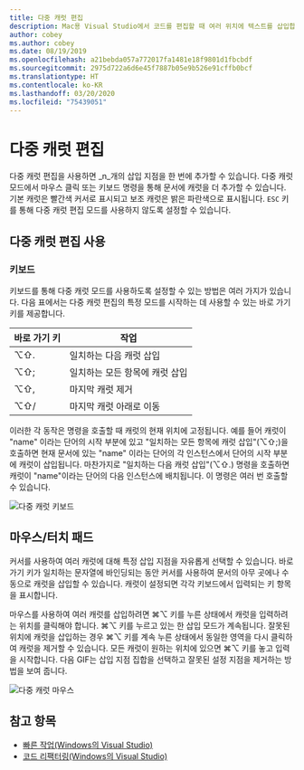 ```yaml
---
title: 다중 캐럿 편집
description: Mac용 Visual Studio에서 코드를 편집할 때 여러 위치에 텍스트를 삽입합니다.
author: cobey
ms.author: cobey
ms.date: 08/19/2019
ms.openlocfilehash: a21bebda057a772017fa1481e18f9801d1fbcbdf
ms.sourcegitcommit: 2975d722a6d6e45f7887b05e9b526e91cffb0bcf
ms.translationtype: HT
ms.contentlocale: ko-KR
ms.lasthandoff: 03/20/2020
ms.locfileid: "75439051"
---
```

# <a name="multi-caret-editing"></a>다중 캐럿 편집

다중 캐럿 편집을 사용하면 _n_개의 삽입 지점을 한 번에 추가할 수 있습니다. 다중 캐럿 모드에서 마우스 클릭 또는 키보드 명령을 통해 문서에 캐럿을 더 추가할 수 있습니다. 기본 캐럿은 빨간색 커서로 표시되고 보조 캐럿은 밝은 파란색으로 표시됩니다. `ESC` 키를 통해 다중 캐럿 편집 모드를 사용하지 않도록 설정할 수 있습니다.

## <a name="enabling-multi-caret-editing"></a>다중 캐럿 편집 사용

### <a name="keyboard"></a>키보드

키보드를 통해 다중 캐럿 모드를 사용하도록 설정할 수 있는 방법은 여러 가지가 있습니다. 다음 표에서는 다중 캐럿 편집의 특정 모드를 시작하는 데 사용할 수 있는 바로 가기 키를 제공합니다.

| 바로 가기 키  | 작업                        | 
|---------| ------------------------------|
|  ⌥⇧.   | 일치하는 다음 캐럿 삽입    | 
|  ⌥⇧;   | 일치하는 모든 항목에 캐럿 삽입 | 
|  ⌥⇧,   | 마지막 캐럿 제거             | 
|  ⌥⇧/   | 마지막 캐럿 아래로 이동          | 

이러한 각 동작은 명령을 호출할 때 캐럿의 현재 위치에 고정됩니다. 예를 들어 캐럿이 "name" 이라는 단어의 시작 부분에 있고 "일치하는 모든 항목에 캐럿 삽입"(⌥⇧;)을 호출하면 현재 문서에 있는 "name" 이라는 단어의 각 인스턴스에서 단어의 시작 부분에 캐럿이 삽입됩니다. 마찬가지로 "일치하는 다음 캐럿 삽입"(⌥⇧.) 명령을 호출하면 캐럿이 "name"이라는 단어의 다음 인스턴스에 배치됩니다. 이 명령은 여러 번 호출할 수 있습니다.

![다중 캐럿 키보드](media/multi-caret-keyboard.gif)

## <a name="mousetouchpad"></a>마우스/터치 패드

커서를 사용하여 여러 캐럿에 대해 특정 삽입 지점을 자유롭게 선택할 수 있습니다. 바로 가기 키가 일치하는 문자열에 바인딩되는 동안 커서를 사용하여 문서의 아무 곳에나 수동으로 캐럿을 삽입할 수 있습니다. 캐럿이 설정되면 각각 키보드에서 입력되는 키 항목을 표시합니다.

마우스를 사용하여 여러 캐럿를 삽입하려면 ⌘⌥ 키를 누른 상태에서 캐럿을 입력하려는 위치를 클릭해야 합니다. ⌘⌥ 키를 누르고 있는 한 삽입 모드가 계속됩니다. 잘못된 위치에 캐럿을 삽입하는 경우 ⌘⌥ 키를 계속 누른 상태에서 동일한 영역을 다시 클릭하여 캐럿을 제거할 수 있습니다. 모든 캐럿이 원하는 위치에 있으면 ⌘⌥ 키를 놓고 입력을 시작합니다. 다음 GIF는 삽입 지점 집합을 선택하고 잘못된 설정 지점을 제거하는 방법을 보여 줍니다.

![다중 캐럿 마우스](media/multi-caret-mouse.gif)

## <a name="see-also"></a>참고 항목

- [빠른 작업(Windows의 Visual Studio)](/visualstudio/ide/quick-actions)
- [코드 리팩터링(Windows의 Visual Studio)](/visualstudio/ide/refactoring-in-visual-studio)
